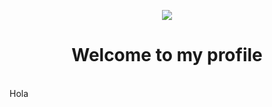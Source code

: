 <p align="center">
  <img src="https://github.com/lpc864/lpc864/blob/main/images/banner.gif" />
</p>

<h1 align="center">
  Welcome to my profile
</h1>

<p>
  <br>
  Hola
</p>
